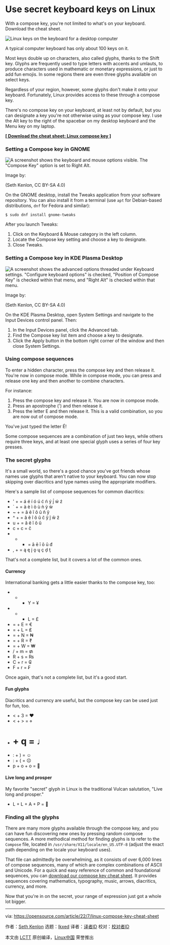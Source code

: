 [#]: subject: "Use secret keyboard keys on Linux"
[#]: via: "https://opensource.com/article/22/7/linux-compose-key-cheat-sheet"
[#]: author: "Seth Kenlon https://opensource.com/users/seth"
[#]: collector: "lkxed"
[#]: translator: " "
[#]: reviewer: " "
[#]: publisher: " "
[#]: url: " "

Use secret keyboard keys on Linux
======
With a compose key, you're not limited to what's on your keyboard. Download the cheat sheet.

![Linux keys on the keyboard for a desktop computer][1]

A typical computer keyboard has only about 100 keys on it.

Most keys double up on characters, also called glyphs, thanks to the Shift key. Glyphs are frequently used to type letters with accents and umlauts, to produce characters used in mathematic or monetary expressions, or just to add fun emojis. In some regions there are even three glyphs available on select keys.

Regardless of your region, however, some glyphs don't make it onto your keyboard. Fortunately, Linux provides access to these through a compose key.

There's no compose key on your keyboard, at least not by default, but you can designate a key you're not otherwise using as your compose key. I use the Alt key to the right of the spacebar on my desktop keyboard and the Menu key on my laptop.

**[[ Download the cheat sheet: Linux compose key ]][2]**

### Setting a Compose key in GNOME

![A screenshot shows the keyboard and mouse options visible. The "Compose Key" option is set to Right Alt.][3]

Image by:

(Seth Kenlon, CC BY-SA 4.0)

On the GNOME desktop, install the Tweaks application from your software repository. You can also install it from a terminal (use `apt` for Debian-based distributions, `dnf` for Fedora and similar):

```
$ sudo dnf install gnome-tweaks
```

After you launch Tweaks:

1. Click on the Keyboard & Mouse category in the left column.
2. Locate the Compose key setting and choose a key to designate.
3. Close Tweaks.

### Setting a Compose key in KDE Plasma Desktop

![A screenshot shows the advanced options threaded under Keyboard settings. "Configure keyboard options" is checked, "Position of Compose Key" is checked within that menu, and "Right Alt" is checked within that menu.][4]

Image by:

(Seth Kenlon, CC BY-SA 4.0)

On the KDE Plasma Desktop, open System Settings and navigate to the Input Devices control panel. Then:

1. In the Input Devices panel, click the Advanced tab.
2. Find the Compose key list item and choose a key to designate.
3. Click the Apply button in the bottom right corner of the window and then close System Settings.

### Using compose sequences

To enter a hidden character, press the compose key and then release it. You're now in compose mode. While in compose mode, you can press and release one key and then another to combine characters.

For instance:

1. Press the compose key and release it. You are now in compose mode.
2. Press an apostrophe (') and then release it.
3. Press the letter E and then release it. This is a valid combination, so you are now out of compose mode.

You've just typed the letter É!

Some compose sequences are a combination of just two keys, while others require three keys, and at least one special glyph uses a series of four key presses.

### The secret glyphs

It's a small world, so there's a good chance you've got friends whose names use glyphs that aren't native to your keyboard. You can now stop skipping over diacritics and type names using the appropriate modifiers.

Here's a sample list of compose sequences for common diacritics:

* ' + <letter> = á é í ó ú ć ń ý j́́ ẃ ź
* ` + <letter> = à è ì ò ù ǹ ỳ ẁ
* ~ + <letter> = ã ẽ ĩ õ ũ ñ ỹ
* ^ + <letter> = â ê î ô û ĉ ŷ ĵ ŵ ẑ
* u + <letter> = ă ĕ ĭ ŏ ŭ
* c + c = č
* - + <letter> = ā ē ī ō ū đ
* , + <letter> = ą ę į ǫ ų ç ḑ ţ

That's not a complete list, but it covers a lot of the common ones.

#### Currency

International banking gets a little easier thanks to the compose key, too:

* - + Y = ¥
* - + L = £
* = + E = €
* = + L = ₤
* = + N = ₦
* = + R = ₹
* = + W = ₩
* / + m = ₥
* R + s = ₨
* C + r = ₢
* F + r = ₣

Once again, that's not a complete list, but it's a good start.

#### Fun glyphs

Diacritics and currency are useful, but the compose key can be used just for fun, too.

* < + 3 = ♥
* < + > = ⋄
* # + q = ♩
* : + ) = ☺
* : + ( = ☹
* p + o + o = 💩

#### Live long and prosper

My favorite "secret" glyph in Linux is the traditional Vulcan salutation, "Live long and prosper."

* L + L + A + P = 🖖

### Finding all the glyphs

There are many more glyphs available through the compose key, and you can have fun discovering new ones by pressing random compose sequences. A more methodical method for finding glyphs is to refer to the `Compose` file, located in `/usr/share/X11/locale/en_US.UTF-8` (adjust the exact path depending on the locale your keyboard uses).

That file can admittedly be overwhelming, as it consists of over 6,000 lines of compose sequences, many of which are complex combinations of ASCII and Unicode. For a quick and easy reference of common and foundational sequences, you can [download our compose key cheat sheet][5]. It provides sequences covering mathematics, typography, music, arrows, diacritics, currency, and more.

Now that you're in on the secret, your range of expression just got a whole lot bigger.

--------------------------------------------------------------------------------

via: https://opensource.com/article/22/7/linux-compose-key-cheat-sheet

作者：[Seth Kenlon][a]
选题：[lkxed][b]
译者：[译者ID](https://github.com/译者ID)
校对：[校对者ID](https://github.com/校对者ID)

本文由 [LCTT](https://github.com/LCTT/TranslateProject) 原创编译，[Linux中国](https://linux.cn/) 荣誉推出

[a]: https://opensource.com/users/seth
[b]: https://github.com/lkxed
[1]: https://opensource.com/sites/default/files/lead-images/linux_keyboard_desktop.png
[2]: https://opensource.com/downloads/linux-compose-key-cheat-sheet
[3]: https://opensource.com/sites/default/files/2022-04/gnome-tweaks-compose.jpeg
[4]: https://opensource.com/sites/default/files/2022-04/kde-settings-input-advanced-compose.jpeg
[5]: https://opensource.com/downloads/linux-compose-key-cheat-sheet

